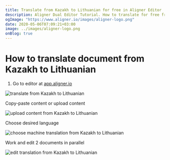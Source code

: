 ```yaml
---
title: Translate from Kazakh to Lithuanian for free in Aligner Editor
description: Aligner Dual Editor Tutorial. How to translate for free from Kazakh to Lithuanian. Aligner is multilingual document management platform. 
ogImage: "https://www.aligner.io/images/aligner-logo.png"
date: 2020-05-06T07:09:21+03:00
image: ../images/aligner-logo.png
onBlog: true
---
```


# How to translate document from Kazakh to Lithuanian

1. Go to editor at [app.aligner.io](https://app.aligner.io "Aligner App web page")

![translate from Kazakh to Lithuanian](../aligner-blank-editor.png "translate from Kazakh to Lithuanian")

Copy-paste content or upload content

![upload content from Kazakh to Lithuanian](../aligner-uploaded-document.png "upload content from Kazakh to Lithuanian")

Choose desired language

![choose machine translation from Kazakh to Lithuanian](../aligner-language-dropdown.png "choose machine translation from Kazakh to Lithuanian")

Work and edit 2 documents in parallel

![edit translation from Kazakh to Lithuanian](../aligner-double-sitded-editor.png "edit translation from Kazakh to Lithuanian")

